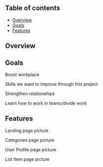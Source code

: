 ## Table of contents
* [Overview](#overview)
* [Goals](#goals)
* [Features](#features)

## Overview

## Goals
Boost workplace 

Skills we want to improve through this project

Strengthen relationships 

Learn how to work in teams/divide work

## Features

Landing page picture

Categories page picture 

User Profile page picture

List Item page picture
